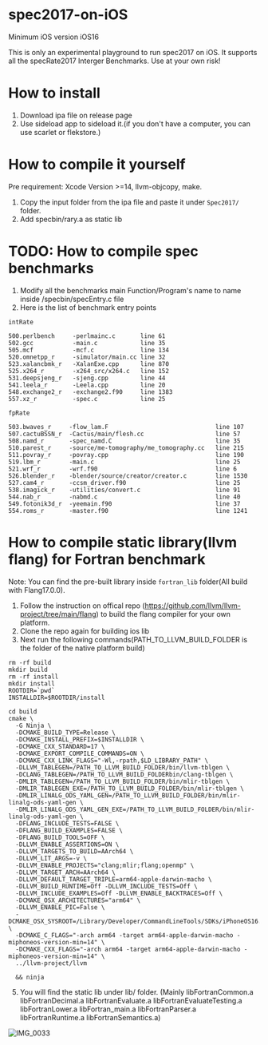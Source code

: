 # spec2017-on-iOS
Minimum iOS version iOS16

This is only an experimental playground to run spec2017 on iOS. It supports all the specRate2017 Interger Benchmarks. Use at your own risk!

# How to install
1. Download ipa file on release page
2. Use sideload app to sideload it.(if you don't have a computer, you can use scarlet or flekstore.)

# How to compile it yourself
Pre requirement: Xcode Version >=14, llvm-objcopy, make.
1. Copy the input folder from the ipa file and paste it under `Spec2017/` folder.
3. Add specbin/rary.a as static lib

# TODO: How to compile spec benchmarks
1. Modify all the benchmarks main Function/Program's name to name inside /specbin/specEntry.c file
2. Here is the list of benchmark entry points
```
intRate

500.perlbench     -perlmainc.c       line 61
502.gcc           -main.c            line 35
505.mcf           -mcf.c             line 134
520.omnetpp_r     -simulator/main.cc line 32
523.xalancbmk_r   -XalanExe.cpp      line 870
525.x264_r        -x264_src/x264.c   line 152
531.deepsjeng_r   -sjeng.cpp         line 44
541.leela_r       -Leela.cpp         line 20
548.exchange2_r   -exchange2.f90     line 1383
557.xz_r          -spec.c            line 25

fpRate

503.bwaves_r     -flow_lam.F                              line 107
507.cactuBSSN_r  -Cactus/main/flesh.cc                    line 57
508.namd_r       -spec_namd.C                             line 35
510.parest_r     -source/me-tomography/me_tomography.cc   line 215
511.povray_r     -povray.cpp                              line 190
519.lbm_r        -main.c                                  line 25
521.wrf_r        -wrf.f90                                 line 6
526.blender_r    -blender/source/creator/creator.c        line 1530
527.cam4_r       -ccsm_driver.f90                         line 25
538.imagick_r    -utilities/convert.c                     line 91
544.nab_r        -nabmd.c                                 line 40
549.fotonik3d_r  -yeemain.f90                             line 37
554.roms_r       -master.f90                              line 1241
```

# How to compile static library(llvm flang) for Fortran benchmark
Note: You can find the pre-built library inside ``fortran_lib`` folder(All build with Flang17.0.0).
1. Follow the instruction on offical repo (https://github.com/llvm/llvm-project/tree/main/flang) to build the flang compiler for your own platform.
2. Clone the repo again for building ios lib
3. Next run the following commands(PATH_TO_LLVM_BUILD_FOLDER is the folder of the native platform build)
```
rm -rf build
mkdir build
rm -rf install
mkdir install
ROOTDIR=`pwd`
INSTALLDIR=$ROOTDIR/install

cd build
cmake \
  -G Ninja \
  -DCMAKE_BUILD_TYPE=Release \
  -DCMAKE_INSTALL_PREFIX=$INSTALLDIR \
  -DCMAKE_CXX_STANDARD=17 \
  -DCMAKE_EXPORT_COMPILE_COMMANDS=ON \
  -DCMAKE_CXX_LINK_FLAGS="-Wl,-rpath,$LD_LIBRARY_PATH" \
  -DLLVM_TABLEGEN=/PATH_TO_LLVM_BUILD_FOLDER/bin/llvm-tblgen \
  -DCLANG_TABLEGEN=/PATH_TO_LLVM_BUILD_FOLDERbin/clang-tblgen \
  -DMLIR_TABLEGEN=/PATH_TO_LLVM_BUILD_FOLDER/bin/mlir-tblgen \
  -DMLIR_TABLEGEN_EXE=/PATH_TO_LLVM_BUILD_FOLDER/bin/mlir-tblgen \
  -DMLIR_LINALG_ODS_YAML_GEN=/PATH_TO_LLVM_BUILD_FOLDER/bin/mlir-linalg-ods-yaml-gen \
  -DMLIR_LINALG_ODS_YAML_GEN_EXE=/PATH_TO_LLVM_BUILD_FOLDER/bin/mlir-linalg-ods-yaml-gen \
  -DFLANG_INCLUDE_TESTS=FALSE \
  -DFLANG_BUILD_EXAMPLES=FALSE \
  -DFLANG_BUILD_TOOLS=OFF \
  -DLLVM_ENABLE_ASSERTIONS=ON \
  -DLLVM_TARGETS_TO_BUILD=AArch64 \
  -DLLVM_LIT_ARGS=-v \
  -DLLVM_ENABLE_PROJECTS="clang;mlir;flang;openmp" \
  -DLLVM_TARGET_ARCH=AArch64 \
  -DLLVM_DEFAULT_TARGET_TRIPLE=arm64-apple-darwin-macho \
  -DLLVM_BUILD_RUNTIME=Off -DLLVM_INCLUDE_TESTS=Off \
  -DLLVM_INCLUDE_EXAMPLES=Off -DLLVM_ENABLE_BACKTRACES=Off \
  -DCMAKE_OSX_ARCHITECTURES="arm64" \
  -DLLVM_ENABLE_PIC=False \
  -DCMAKE_OSX_SYSROOT=/Library/Developer/CommandLineTools/SDKs/iPhoneOS16.2.sdk \
  -DCMAKE_C_FLAGS="-arch arm64 -target arm64-apple-darwin-macho -miphoneos-version-min=14" \
  -DCMAKE_CXX_FLAGS="-arch arm64 -target arm64-apple-darwin-macho -miphoneos-version-min=14" \
  ../llvm-project/llvm
  
  && ninja
  ```
  5. You will find the static lib under lib/ folder. (Mainly libFortranCommon.a
libFortranDecimal.a
libFortranEvaluate.a
libFortranEvaluateTesting.a
libFortranLower.a
libFortran_main.a
libFortranParser.a
libFortranRuntime.a
libFortranSemantics.a)

![IMG_0033](https://user-images.githubusercontent.com/86281724/231185271-e2694e60-e83b-48d5-af06-3f0928b41c40.PNG)

